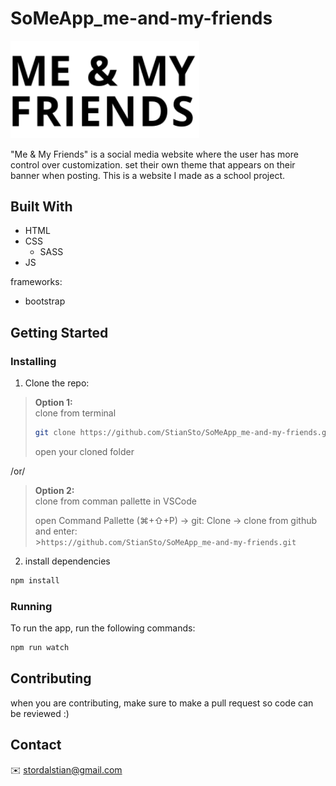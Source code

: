 # SoMeApp_me-and-my-friends

<!-- ![me and my friends - a social media application](/dist/assets/logo.png) -->

<img src="./dist/assets/logo-reverse.svg" style="width: clamp(10rem, 60%, 30rem); --fill: #ff9e2c;">

"Me &amp; My Friends" is a social media website where the user has more control over customization. set their own theme that appears on their banner when posting. This is a website I made as a school project.

## Built With

- HTML
- CSS
  - SASS
- JS

frameworks:

- bootstrap

## Getting Started

### Installing

1. Clone the repo:

> <b>Option 1:</b> <br>
> clone from terminal
>
> ```bash
> git clone https://github.com/StianSto/SoMeApp_me-and-my-friends.git
> ```
>
> open your cloned folder

/or/

> <b>Option 2:</b> <br>
> clone from comman pallette in VSCode
>
> open Command Pallette (⌘+⇧+P) -> git: Clone -> clone from github and enter: <br> >`https://github.com/StianSto/SoMeApp_me-and-my-friends.git`

2. install dependencies

```bash
npm install
```

### Running

To run the app, run the following commands:

```bash
npm run watch
```

## Contributing

when you are contributing, make sure to make a pull request so code can be reviewed :)

## Contact

:envelope: stordalstian@gmail.com
